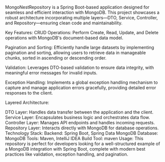 MongoNestRepository is a Spring Boot-based application designed for seamless and efficient interaction with MongoDB. This project showcases a robust architecture incorporating multiple layers—DTO, Service, Controller, and Repository—ensuring clean code and maintainability.

Key Features:
CRUD Operations:
Perform Create, Read, Update, and Delete operations with MongoDB's document-based data model.

Pagination and Sorting:
Efficiently handle large datasets by implementing pagination and sorting, allowing users to retrieve data in manageable chunks, sorted in ascending or descending order.

Validation:
Leverages DTO-based validation to ensure data integrity, with meaningful error messages for invalid inputs.

Exception Handling:
Implements a global exception handling mechanism to capture and manage application errors gracefully, providing detailed error responses to the client.

Layered Architecture:

DTO Layer: Handles data transfer between the application and the client.
Service Layer: Encapsulates business logic and orchestrates data flow.
Controller Layer: Manages API endpoints and handles incoming requests.
Repository Layer: Interacts directly with MongoDB for database operations.
Technology Stack:
Backend: Spring Boot, Spring Data MongoDB
Database: MongoDB
Tools: Maven, IntelliJ IDEA
Build Tool: maven
Usage:
This repository is perfect for developers looking for a well-structured example of a MongoDB integration with Spring Boot, complete with modern best practices like validation, exception handling, and pagination.

